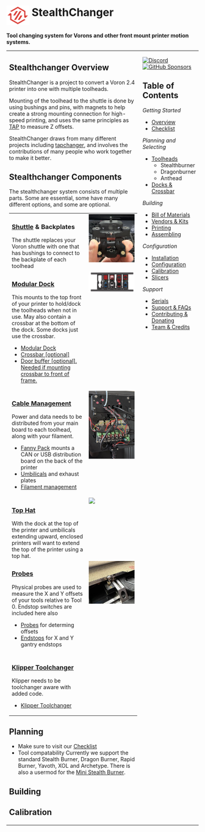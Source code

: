 # <img src="https://github.com/DraftShift/Stealthchanger/blob/main/media/Stealthchanger_logo.png?raw=true" height="50" align="top" /> StealthChanger

<b>Tool changing system for Vorons and other front mount printer motion systems.</b>

<table comment="two-column layout"><tr><td width="80%">

## Stealthchanger Overview
StealthChanger is a project to convert a Voron 2.4 printer into one with multiple toolheads.

Mounting of the toolhead to the shuttle is done by using bushings and pins, with magnets to help create a strong mounting connection for high-speed printing, and uses the same principles as [TAP](https://github.com/VoronDesign/Voron-Tap) to measure Z offsets.

StealthChanger draws from many different projects including [tapchanger](https://github.com/viesturz/tapchanger), and involves the contributions of many people who work together to make it better. 

## Stealthchanger Components
The stealthchanger system consists of multiple parts. Some are essential, some have many different options, and some are optional. 

<table><tr><td valign="top" width="400px"><h3><a href="/Documentation/Shuttle.md">Shuttle</a> & Backplates</h3>
The shuttle replaces your Voron shuttle with one that has bushings to connect to the backplate of each toolhead
</td><td valign="top" width="400px">
<img src="/media/Shuttle/shuttle.jpg" width="200">
</td></tr>
 
<tr><td valign="top" width="400px"><h3><a href="/Documentation/Docks.md">Modular Dock</a></h3>
This mounts to the top front of your printer to hold/dock the toolheads when not in use. May also contain a crossbar at the bottom of the dock. Some docks just use the crossbar.
<ul>
<li><a href="/Documentation/Docks.md">Modular Dock</a></li>
<li><a href="/Documentation/Crossbar.md">Crossbar [optional]</a></li>
<li><a href="/Documentation/DoorBuffer.md">Door buffer [optional]. Needed if mounting crossbar to front of frame.</li>
</td><td valign="top" width="400px">
<img src="/media/Dock/dock_front.png" width="400">
</td></tr>

<tr><td valign="top" width="400px"><h3><a href="/Documentation/CableManagement.md">Cable Management</a></h3>
Power and data needs to be distributed from your main board to each toolhead, along with your filament.  
<ul>
<li><a href="/Documentation/FannyPack.md">Fanny Pack</a> mounts a CAN or USB distribution board on the back of the printer</li>
<li><a href="/Documentation/Umbilicals.md">Umbilicals</a> and exhaust plates</li>
<li><a href="/Documentation/FilamentManagement.md">Filament management</a></li>
</ul>
</td><td valign="top" width="400px">
<img src="/media/CableManagement/wire_management.jpg" width="180">
</td></tr>

<tr><td valign="top" width="400px"><h3><a href="/Documentation/TopHat.md">Top Hat</a></h3>
With the dock at the top of the printer and umbilicals extending upward, enclosed printers will want to extend the top of the printer using a top hat.  
</td><td valign="top" width="400px">
<img src="/media/TopHat/TopHat.jpg" width="180">
</td></tr>

<tr><td valign="top" width="400px"><h3><a href="/Documentation/Probes.md">Probes</a></h3>
Physical probes are used to measure the X and Y offsets of your tools relative to Tool 0. Endstop switches are included here also
<ul>
<li><a href="/Documentation/Probes.md">Probes</a> for determing offsets</li>
<li><a href="/Documentation/Endstops.md">Endstops</a> for X and Y gantry endstops</li>
</ul>
</td><td valign="top" width="400px">
<img src="/media/Probes/sexball-probe.jpg" width="180">
</td></tr>

<tr><td valign="top" width="400px"><h3><a href="/Documentation/Software.md">Klipper Toolchanger</a></h3>
Klipper needs to be toolchanger aware with added code.
<ul>
<li><a href="/Documentation/Software.md">Klipper Toolchanger</a></li>
</ul>
</td><td valign="top" width="400px">
<img src="" width="180">
</td></tr>

</table>

## Planning
- Make sure to visit our [Checklist](Checklist)
- Tool compatability
Currently we support the standard Stealth Burner, Dragon Burner, Rapid Burner, Yavoth, XOL and Archetype. There is also a usermod for the [Mini Stealth Burner](../blob/main/UserMods/jdmontgomer/MiniSB_SC).

## Building

## Calibration



</td>
<td valign="top" width="20%">

 <a href="https://discord.gg/draftshift" target="_blank" alt="Join our Discord">![Discord](https://img.shields.io/discord/1226846451028725821?logo=discord&logoColor=%23ffffff&label=Join%20our%20Discord&labelColor=%237785cc&color=%23adf5ff)</a>
&nbsp;&nbsp;&nbsp;&nbsp;&nbsp;&nbsp;
<a href="https://github.com/sponsors/DraftShift" target="_blank" alt="Sponsor Us">![GitHub Sponsors](https://img.shields.io/github/sponsors/DraftShift?logo=githubsponsors&label=Sponsors&labelColor=rgb(246%2C%20248%2C%20250)&color=rgb(191%2C%2057%2C%20137))</a>

## Table of Contents

*Getting Started*
- [Overview](Home)
- [Checklist](Checklist)

*Planning and Selecting*
- [Toolheads](Toolheads)
  - Stealthburner
  - Dragonburner
  - Anthead
- [Docks & Crossbar](Docks)

*Building*
- [Bill of Materials](Bill-of-Materials)
- [Vendors & Kits](Vendors-and-Kits)
- [Printing](Printing)
- [Assembling](Assembling)

*Configuration*
- [Installation](Installation)
- [Configuration](Configuration)
- [Calibration](Calibration)
- [Slicers](Slicers)

*Support*
- [Serials](Serials)
- [Support & FAQs](Support-and-FAQs)
- [Contributing & Donating](Contributing-and-Donating)
- [Team & Credits](Team-and-Credits)


</td></tr></table>




